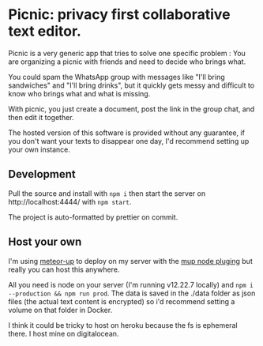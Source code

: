 # Picnic: privacy first collaborative text editor.

Picnic is a very generic app that tries to solve one specific problem :
You are organizing a picnic with friends and need to decide who brings
what.

You could spam the WhatsApp group with messages like "I'll bring
sandwiches" and "I'll bring drinks", but it quickly gets messy and
difficult to know who brings what and what is missing.

With picnic, you just create a document,
post the link in the group chat, and then edit it together.

The hosted version of this software is provided without any guarantee,
if you don't want your texts to disappear one day, I'd recommend setting
up your own instance.

## Development

Pull the source and install with `npm i` then start the
server on http://localhost:4444/ with `npm start`.

The project is auto-formatted by prettier on commit.

## Host your own

I'm using [meteor-up](http://meteor-up.com/) to deploy on my server with
the [mup node pluging](https://github.com/zodern/mup-node) but really you can
host this anywhere.

All you need is node on your server (I'm running v12.22.7 locally) and `npm i --production && npm run prod`. The data is saved in the ./data folder as json files (the actual text content is encrypted) so i'd recommend setting a volume on
that folder in Docker.

I think it could be tricky to host on heroku because the fs is ephemeral there.
I host mine on digitalocean.
